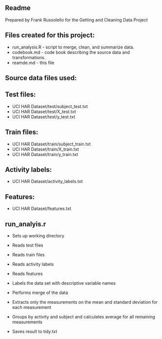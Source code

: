 
## Readme

Prepared by Frank Russolello
for the Getting and Cleaning Data Project

## Files created for this project:

* run_analysis.R - script to merge, clean, and summarize data. 
* codebook.md - code book describing the source data and transformations.
* reamde.md - this file

## Source data files used: 

## Test files:
* UCI HAR Dataset/test/subject_test.txt 
* UCI HAR Dataset/test/X_test.txt
* UCI HAR Dataset/test/y_test.txt

## Train files:
* UCI HAR Dataset/train/subject_train.txt
* UCI HAR Dataset/train/X_train.txt
* UCI HAR Dataset/train/y_train.txt

## Activity labels: 
* UCI HAR Dataset/activity_labels.txt

## Features: 
* UCI HAR Dataset/features.txt


## run_analyis.r

* Sets up working directory

* Reads test files 

* Reads train files

* Reads activity labels

* Reads features
 
* Labels the data set with descriptive variable names

* Performs merge of the data

* Extracts only the measurements on the mean and standard deviation for each measurement

* Groups by activity and subject and calculates average for all remaining measurements

* Saves result to tidy.txt



